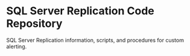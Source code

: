 # SQL Server Replication Code Repository
SQL Server Replication information, scripts, and procedures for custom alerting.
